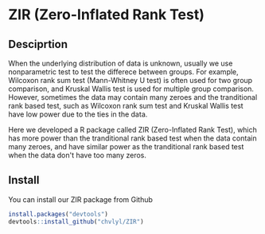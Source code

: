 # ZIR (Zero-Inflated Rank Test)

## Desciprtion
When the underlying distribution of data is unknown, usually we use nonparametric test to test the differece between groups. For example, Wilcoxon rank sum test (Mann-Whitney U test) is often used for two group comparison, and Kruskal Wallis test is used for multiple group comparison. However, sometimes the data may contain many zeroes and the tranditional rank based test, such as Wilcoxon rank sum test and Kruskal Wallis test have low power due to the ties in the data. 

Here we developed a R package called ZIR (Zero-Inflated Rank Test), which has more power than the tranditional rank based test when the data contain many zeroes, and have similar power as the tranditional rank based test when the data don't have too many zeros.

## Install
You can install our ZIR package from Github
```r
install.packages("devtools")
devtools::install_github("chvlyl/ZIR")
```

